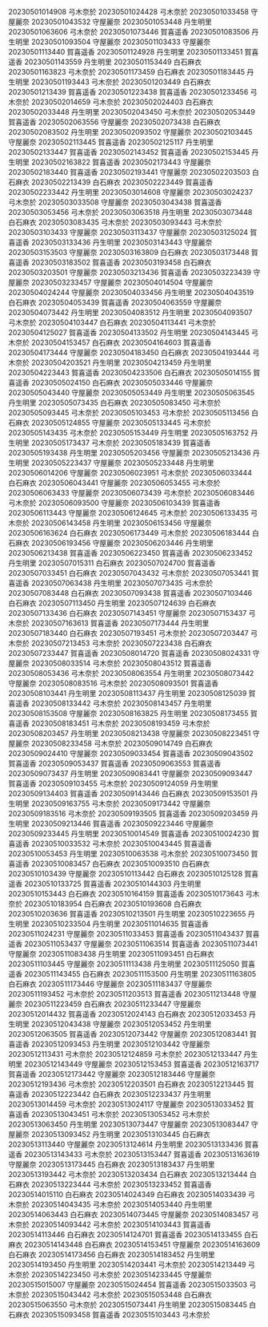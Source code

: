 20230501014908 弓木奈於
20230501024428 弓木奈於
20230501033458 守屋麗奈
20230501043532 守屋麗奈
20230501053448 丹生明里
20230501063606 弓木奈於
20230501073446 賀喜遥香
20230501083506 丹生明里
20230501093504 守屋麗奈
20230501103433 守屋麗奈
20230501113440 賀喜遥香
20230501124928 丹生明里
20230501133451 賀喜遥香
20230501143559 丹生明里
20230501153449 白石麻衣
20230501163823 弓木奈於
20230501173459 白石麻衣
20230501183445 丹生明里
20230501193443 弓木奈於
20230501203449 白石麻衣
20230501213439 賀喜遥香
20230501223438 賀喜遥香
20230501233456 弓木奈於
20230502014659 弓木奈於
20230502024403 白石麻衣
20230502033448 丹生明里
20230502043450 弓木奈於
20230502053449 賀喜遥香
20230502063556 守屋麗奈
20230502073438 白石麻衣
20230502083502 丹生明里
20230502093502 守屋麗奈
20230502103445 守屋麗奈
20230502113445 賀喜遥香
20230502125117 丹生明里
20230502133447 賀喜遥香
20230502143452 賀喜遥香
20230502153445 丹生明里
20230502163822 賀喜遥香
20230502173443 守屋麗奈
20230502183440 賀喜遥香
20230502193441 守屋麗奈
20230502203503 白石麻衣
20230502213439 白石麻衣
20230502223449 賀喜遥香
20230502233442 丹生明里
20230503014608 守屋麗奈
20230503024237 弓木奈於
20230503033508 守屋麗奈
20230503043438 賀喜遥香
20230503053456 弓木奈於
20230503063518 丹生明里
20230503073448 白石麻衣
20230503083435 弓木奈於
20230503093443 弓木奈於
20230503103433 守屋麗奈
20230503113437 守屋麗奈
20230503125024 賀喜遥香
20230503133436 丹生明里
20230503143443 守屋麗奈
20230503153503 守屋麗奈
20230503163809 白石麻衣
20230503173448 賀喜遥香
20230503183502 賀喜遥香
20230503193458 白石麻衣
20230503203501 守屋麗奈
20230503213436 賀喜遥香
20230503223439 守屋麗奈
20230503233457 守屋麗奈
20230504014504 守屋麗奈
20230504024244 守屋麗奈
20230504033456 丹生明里
20230504043519 白石麻衣
20230504053439 賀喜遥香
20230504063559 守屋麗奈
20230504073442 丹生明里
20230504083512 丹生明里
20230504093507 弓木奈於
20230504103447 白石麻衣
20230504113441 弓木奈於
20230504125027 賀喜遥香
20230504133502 丹生明里
20230504143445 弓木奈於
20230504153457 白石麻衣
20230504164603 賀喜遥香
20230504173444 守屋麗奈
20230504183450 白石麻衣
20230504193444 弓木奈於
20230504203521 丹生明里
20230504213459 丹生明里
20230504223443 賀喜遥香
20230504233506 白石麻衣
20230505014155 賀喜遥香
20230505024150 白石麻衣
20230505033446 守屋麗奈
20230505043440 守屋麗奈
20230505053449 丹生明里
20230505063545 丹生明里
20230505073435 白石麻衣
20230505083450 弓木奈於
20230505093445 弓木奈於
20230505103453 弓木奈於
20230505113456 白石麻衣
20230505124855 守屋麗奈
20230505133445 弓木奈於
20230505143435 弓木奈於
20230505153449 丹生明里
20230505163752 丹生明里
20230505173437 弓木奈於
20230505183439 賀喜遥香
20230505193438 丹生明里
20230505203456 守屋麗奈
20230505213436 丹生明里
20230505223437 守屋麗奈
20230505233448 丹生明里
20230506014206 守屋麗奈
20230506023951 弓木奈於
20230506033444 白石麻衣
20230506043441 守屋麗奈
20230506053455 弓木奈於
20230506063433 守屋麗奈
20230506073439 弓木奈於
20230506083446 弓木奈於
20230506093500 守屋麗奈
20230506103439 賀喜遥香
20230506113443 守屋麗奈
20230506124645 弓木奈於
20230506133435 弓木奈於
20230506143458 丹生明里
20230506153456 守屋麗奈
20230506163624 白石麻衣
20230506173449 弓木奈於
20230506183444 白石麻衣
20230506193456 守屋麗奈
20230506203446 丹生明里
20230506213438 賀喜遥香
20230506223450 賀喜遥香
20230506233452 丹生明里
20230507015311 白石麻衣
20230507024700 賀喜遥香
20230507033451 白石麻衣
20230507043432 弓木奈於
20230507053441 賀喜遥香
20230507063438 丹生明里
20230507073435 弓木奈於
20230507083448 白石麻衣
20230507093438 賀喜遥香
20230507103446 白石麻衣
20230507113450 丹生明里
20230507124639 白石麻衣
20230507133436 白石麻衣
20230507143451 守屋麗奈
20230507153437 弓木奈於
20230507163613 賀喜遥香
20230507173444 丹生明里
20230507183440 白石麻衣
20230507193451 弓木奈於
20230507203447 弓木奈於
20230507213453 弓木奈於
20230507223438 白石麻衣
20230507233447 賀喜遥香
20230508014720 賀喜遥香
20230508024331 守屋麗奈
20230508033514 弓木奈於
20230508043512 賀喜遥香
20230508053436 弓木奈於
20230508063554 丹生明里
20230508073442 守屋麗奈
20230508083516 弓木奈於
20230508093501 賀喜遥香
20230508103441 丹生明里
20230508113437 丹生明里
20230508125039 賀喜遥香
20230508133442 弓木奈於
20230508143457 丹生明里
20230508153508 守屋麗奈
20230508163825 丹生明里
20230508173455 賀喜遥香
20230508183451 弓木奈於
20230508193459 弓木奈於
20230508203457 丹生明里
20230508213438 守屋麗奈
20230508223451 守屋麗奈
20230508233458 弓木奈於
20230509014749 白石麻衣
20230509024410 守屋麗奈
20230509033454 賀喜遥香
20230509043502 賀喜遥香
20230509053437 賀喜遥香
20230509063553 賀喜遥香
20230509073437 丹生明里
20230509083441 守屋麗奈
20230509093447 賀喜遥香
20230509103455 弓木奈於
20230509124059 丹生明里
20230509134403 賀喜遥香
20230509143446 白石麻衣
20230509153501 丹生明里
20230509163755 弓木奈於
20230509173442 守屋麗奈
20230509183516 弓木奈於
20230509193505 賀喜遥香
20230509203459 丹生明里
20230509213446 賀喜遥香
20230509223446 守屋麗奈
20230509233445 丹生明里
20230510014549 賀喜遥香
20230510024230 賀喜遥香
20230510033532 弓木奈於
20230510043445 賀喜遥香
20230510053453 丹生明里
20230510063538 弓木奈於
20230510073450 賀喜遥香
20230510083457 白石麻衣
20230510093510 白石麻衣
20230510103439 守屋麗奈
20230510113442 白石麻衣
20230510125128 賀喜遥香
20230510133725 賀喜遥香
20230510144303 丹生明里
20230510153443 白石麻衣
20230510164159 賀喜遥香
20230510173643 弓木奈於
20230510183954 白石麻衣
20230510193608 白石麻衣
20230510203636 賀喜遥香
20230510213501 丹生明里
20230510223655 丹生明里
20230510233504 丹生明里
20230511014635 賀喜遥香
20230511024231 守屋麗奈
20230511033453 賀喜遥香
20230511043437 賀喜遥香
20230511053437 守屋麗奈
20230511063514 賀喜遥香
20230511073441 守屋麗奈
20230511083438 丹生明里
20230511093451 白石麻衣
20230511103445 守屋麗奈
20230511113438 丹生明里
20230511125050 賀喜遥香
20230511143455 白石麻衣
20230511153500 丹生明里
20230511163805 白石麻衣
20230511173446 守屋麗奈
20230511183437 守屋麗奈
20230511193452 弓木奈於
20230511203513 賀喜遥香
20230511213448 守屋麗奈
20230511223459 白石麻衣
20230511233447 守屋麗奈
20230512014432 賀喜遥香
20230512024143 白石麻衣
20230512033453 丹生明里
20230512043438 守屋麗奈
20230512053452 丹生明里
20230512063505 賀喜遥香
20230512073442 守屋麗奈
20230512083441 賀喜遥香
20230512093453 丹生明里
20230512103442 守屋麗奈
20230512113431 弓木奈於
20230512124859 弓木奈於
20230512133447 丹生明里
20230512143449 守屋麗奈
20230512153453 賀喜遥香
20230512163717 賀喜遥香
20230512173442 守屋麗奈
20230512183446 守屋麗奈
20230512193436 弓木奈於
20230512203501 白石麻衣
20230512213445 賀喜遥香
20230512223442 白石麻衣
20230512233437 丹生明里
20230513014459 弓木奈於
20230513024117 守屋麗奈
20230513033452 賀喜遥香
20230513043451 弓木奈於
20230513053452 弓木奈於
20230513063450 丹生明里
20230513073447 守屋麗奈
20230513083447 守屋麗奈
20230513093452 丹生明里
20230513103445 白石麻衣
20230513113440 守屋麗奈
20230513124614 丹生明里
20230513133436 賀喜遥香
20230513143433 弓木奈於
20230513153447 賀喜遥香
20230513163619 守屋麗奈
20230513173445 白石麻衣
20230513183437 丹生明里
20230513193442 弓木奈於
20230513203434 白石麻衣
20230513213444 白石麻衣
20230513223444 弓木奈於
20230513233452 賀喜遥香
20230514015110 白石麻衣
20230514024349 白石麻衣
20230514033439 弓木奈於
20230514043435 弓木奈於
20230514053440 丹生明里
20230514063443 白石麻衣
20230514073445 守屋麗奈
20230514083457 弓木奈於
20230514093442 弓木奈於
20230514103443 賀喜遥香
20230514113446 白石麻衣
20230514124701 賀喜遥香
20230514133455 白石麻衣
20230514143448 白石麻衣
20230514153451 守屋麗奈
20230514163609 白石麻衣
20230514173456 白石麻衣
20230514183452 丹生明里
20230514193450 丹生明里
20230514203441 弓木奈於
20230514213449 弓木奈於
20230514223450 弓木奈於
20230514233445 守屋麗奈
20230515015007 守屋麗奈
20230515024454 賀喜遥香
20230515033503 弓木奈於
20230515043442 弓木奈於
20230515053448 白石麻衣
20230515063550 弓木奈於
20230515073441 丹生明里
20230515083445 白石麻衣
20230515093458 賀喜遥香
20230515103443 弓木奈於
